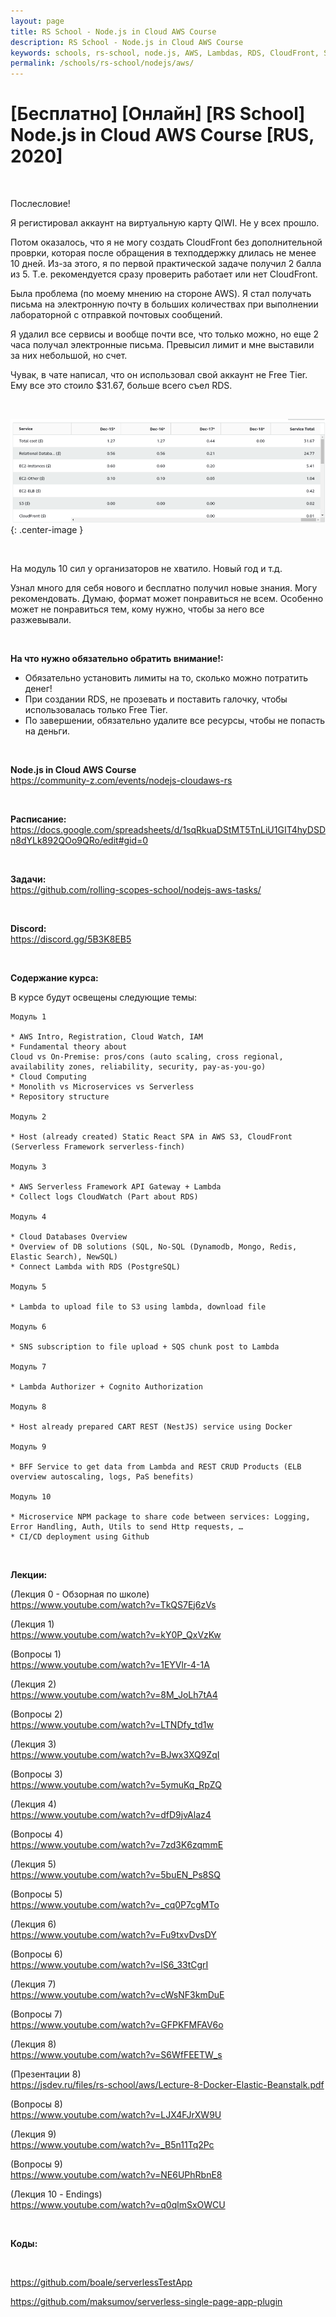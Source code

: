 ```yaml
---
layout: page
title: RS School - Node.js in Cloud AWS Course
description: RS School - Node.js in Cloud AWS Course
keywords: schools, rs-school, node.js, AWS, Lambdas, RDS, CloudFront, Serverless, CloudFormation, Elastic Beanstalk, Docker, Registry, React, TypeScript, NestJS
permalink: /schools/rs-school/nodejs/aws/
---
```


# [Бесплатно] [Онлайн] [RS School] Node.js in Cloud AWS Course [RUS, 2020]

<br/>

Послесловие!

Я регистировал аккаунт на виртуальную карту QIWI. Не у всех прошло.

Потом оказалось, что я не могу создать CloudFront без дополнительной проврки, которая после обращения в техподдержку длилась не менее 10 дней. Из-за этого, я по первой практической задаче получил 2 балла из 5. Т.е. рекомендуется сразу проверить работает или нет CloudFront.

Была проблема (по моему мнению на стороне AWS). Я стал получать письма на электронную почту в больших количествах при выполнении лабораторной с отправкой почтовых сообщений.

Я удалил все сервисы и вообще почти все, что только можно, но еще 2 часа получал электронные письма. Превысил лимит и мне выставили за них небольшой, но счет.

Чувак, в чате написал, что он использовал свой аккаунт не Free Tier. Ему все это стоило $31.67, больше всего съел RDS.

<br/>

![Node.js in Cloud AWS Course Money Result](/img/rs-school-nodejs-aws-money.png 'Node.js in Cloud AWS Course Money Result'){: .center-image }

<br/>

На модуль 10 сил у организаторов не хватило. Новый год и т.д.

Узнал много для себя нового и бесплатно получил новые знания. Могу рекомендовать. Думаю, формат может понравиться не всем. Особенно может не понравиться тем, кому нужно, чтобы за него все разжевывали.

<br/>

**На что нужно обязательно обратить внимание!:**

- Обязательно установить лимиты на то, сколько можно потратить денег!
- При создании RDS, не прозевать и поставить галочку, чтобы использовалась только Free Tier.
- По завершении, обязательно удалите все ресурсы, чтобы не попасть на деньги.

<br/>

**Node.js in Cloud AWS Course**  
https://community-z.com/events/nodejs-cloudaws-rs

<br/>

**Расписание:**  
https://docs.google.com/spreadsheets/d/1sqRkuaDStMT5TnLiU1GIT4hyDSDn8dYLk892QOo9QRo/edit#gid=0

<br/>

**Задачи:**  
https://github.com/rolling-scopes-school/nodejs-aws-tasks/

<br/>

**Discord:**  
https://discord.gg/5B3K8EB5

<br/>

**Содержание курса:**

В курсе будут освещены следующие темы:

```
Модуль 1

* AWS Intro, Registration, Cloud Watch, IAM
* Fundamental theory about
Cloud vs On-Premise: pros/cons (auto scaling, cross regional, availability zones, reliability, security, pay-as-you-go)
* Cloud Computing
* Monolith vs Microservices vs Serverless
* Repository structure

Модуль 2

* Host (already created) Static React SPA in AWS S3, CloudFront (Serverless Framework serverless-finch)

Модуль 3

* AWS Serverless Framework API Gateway + Lambda
* Collect logs CloudWatch (Part about RDS)

Модуль 4

* Cloud Databases Overview
* Overview of DB solutions (SQL, No-SQL (Dynamodb, Mongo, Redis, Elastic Search), NewSQL)
* Connect Lambda with RDS (PostgreSQL)

Модуль 5

* Lambda to upload file to S3 using lambda, download file

Модуль 6

* SNS subscription to file upload + SQS chunk post to Lambda

Модуль 7

* Lambda Authorizer + Cognito Authorization

Модуль 8

* Host already prepared CART REST (NestJS) service using Docker

Модуль 9

* BFF Service to get data from Lambda and REST CRUD Products (ELB overview autoscaling, logs, PaS benefits)

Модуль 10

* Microservice NPM package to share code between services: Logging, Error Handling, Auth, Utils to send Http requests, …
* CI/CD deployment using Github

```

<br/>

**Лекции:**

(Лекция 0 - Обзорная по школе)  
https://www.youtube.com/watch?v=TkQS7Ej6zVs

(Лекция 1)  
https://www.youtube.com/watch?v=kY0P_QxVzKw

(Вопросы 1)  
https://www.youtube.com/watch?v=1EYVlr-4-1A

(Лекция 2)  
https://www.youtube.com/watch?v=8M_JoLh7tA4

(Вопросы 2)  
https://www.youtube.com/watch?v=LTNDfy_td1w

(Лекция 3)  
https://www.youtube.com/watch?v=BJwx3XQ9ZqI

(Вопросы 3)  
https://www.youtube.com/watch?v=5ymuKq_RpZQ

(Лекция 4)  
https://www.youtube.com/watch?v=dfD9jvAlaz4

(Вопросы 4)  
https://www.youtube.com/watch?v=7zd3K6zqmmE

(Лекция 5)  
https://www.youtube.com/watch?v=5buEN_Ps8SQ

(Вопросы 5)  
https://www.youtube.com/watch?v=_cq0P7cgMTo

(Лекция 6)  
https://www.youtube.com/watch?v=Fu9txvDvsDY

(Вопросы 6)  
https://www.youtube.com/watch?v=lS6_33tCgrI

(Лекция 7)  
https://www.youtube.com/watch?v=cWsNF3kmDuE

(Вопросы 7)  
https://www.youtube.com/watch?v=GFPKFMFAV6o

(Лекция 8)  
https://www.youtube.com/watch?v=S6WfFEETW_s

(Презентации 8)  
https://jsdev.ru/files/rs-school/aws/Lecture-8-Docker-Elastic-Beanstalk.pdf

(Вопросы 8)  
https://www.youtube.com/watch?v=LJX4FJrXW9U

(Лекция 9)  
https://www.youtube.com/watch?v=_B5n11Tq2Pc

(Вопросы 9)  
https://www.youtube.com/watch?v=NE6UPhRbnE8

(Лекция 10 - Endings)  
https://www.youtube.com/watch?v=q0qlmSxOWCU

<br/>

**Коды:**

<br/>

https://github.com/boale/serverlessTestApp

https://github.com/maksumov/serverless-single-page-app-plugin
